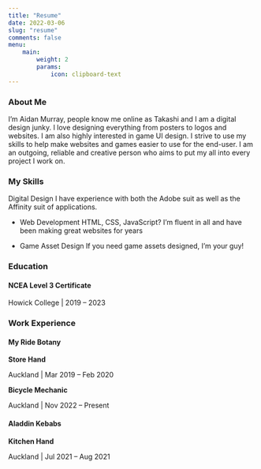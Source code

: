 ```yaml
---
title: "Resume"
date: 2022-03-06
slug: "resume"
comments: false
menu:
    main:
        weight: 2
        params: 
            icon: clipboard-text
---
```


### About Me
I’m Aidan Murray, people know me online as Takashi and I am a digital design junky. I love designing everything from posters to logos and websites. I am also highly interested in game UI design. I strive to use my skills to help make websites and games easier to use for the end-user. I am an outgoing, reliable and creative person who aims to put my all into every project I work on.

### My Skills
Digital Design
I have experience with both the Adobe suit as well as the Affinity suit of applications.

- Web Development
HTML, CSS, JavaScript? I’m fluent in all and have been making great websites for years

- Game Asset Design
If you need game assets designed, I’m your guy!

### Education
#### NCEA Level 3 Certificate

Howick College | 2019 – 2023

### Work Experience
#### My Ride Botany

**Store Hand**

Auckland | Mar 2019 – Feb 2020

**Bicycle Mechanic**

Auckland | Nov 2022 – Present

#### Aladdin Kebabs

**Kitchen Hand**

Auckland | Jul 2021 – Aug 2021